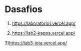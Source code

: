 # Dasafios

1) https://laboratorio1.vercel.app/

2) https://lab2-kappa.vercel.app/

3)https://lab3-iota.vercel.app/
